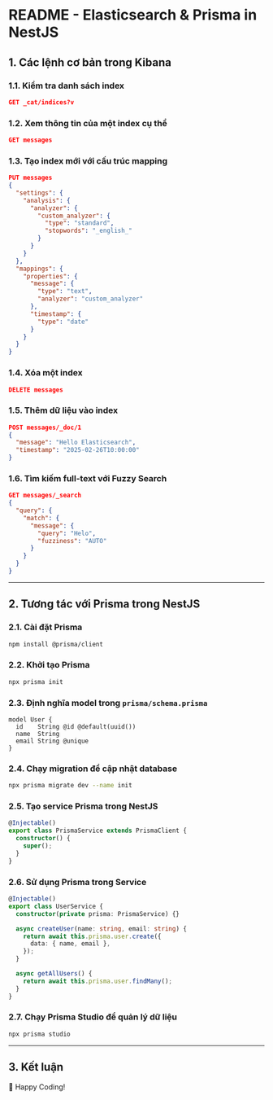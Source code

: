 # README - Elasticsearch & Prisma in NestJS

## 1. **Các lệnh cơ bản trong Kibana**

### **1.1. Kiểm tra danh sách index**

```json
GET _cat/indices?v
```

### **1.2. Xem thông tin của một index cụ thể**

```json
GET messages
```

### **1.3. Tạo index mới với cấu trúc mapping**

```json
PUT messages
{
  "settings": {
    "analysis": {
      "analyzer": {
        "custom_analyzer": {
          "type": "standard",
          "stopwords": "_english_"
        }
      }
    }
  },
  "mappings": {
    "properties": {
      "message": {
        "type": "text",
        "analyzer": "custom_analyzer"
      },
      "timestamp": {
        "type": "date"
      }
    }
  }
}
```

### **1.4. Xóa một index**

```json
DELETE messages
```

### **1.5. Thêm dữ liệu vào index**

```json
POST messages/_doc/1
{
  "message": "Hello Elasticsearch",
  "timestamp": "2025-02-26T10:00:00"
}
```

### **1.6. Tìm kiếm full-text với Fuzzy Search**

```json
GET messages/_search
{
  "query": {
    "match": {
      "message": {
        "query": "Helo",
        "fuzziness": "AUTO"
      }
    }
  }
}
```

---

## 2. **Tương tác với Prisma trong NestJS**

### **2.1. Cài đặt Prisma**

```sh
npm install @prisma/client
```

### **2.2. Khởi tạo Prisma**

```sh
npx prisma init
```

### **2.3. Định nghĩa model trong `prisma/schema.prisma`**

```prisma
model User {
  id    String @id @default(uuid())
  name  String
  email String @unique
}
```

### **2.4. Chạy migration để cập nhật database**

```sh
npx prisma migrate dev --name init
```

### **2.5. Tạo service Prisma trong NestJS**

```typescript
@Injectable()
export class PrismaService extends PrismaClient {
  constructor() {
    super();
  }
}
```

### **2.6. Sử dụng Prisma trong Service**

```typescript
@Injectable()
export class UserService {
  constructor(private prisma: PrismaService) {}

  async createUser(name: string, email: string) {
    return await this.prisma.user.create({
      data: { name, email },
    });
  }

  async getAllUsers() {
    return await this.prisma.user.findMany();
  }
}
```

### **2.7. Chạy Prisma Studio để quản lý dữ liệu**

```sh
npx prisma studio
```

---

## 3. **Kết luận**

🚀 Happy Coding!
